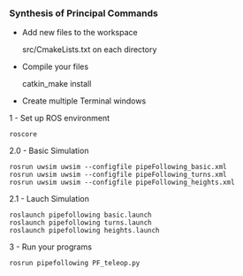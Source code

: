 ### Synthesis of Principal Commands

* Add new files to the workspace

	src/CmakeLists.txt on each directory

* Compile your files

	catkin_make install

* Create multiple Terminal windows

1 -  Set up ROS environment

	roscore

2.0 - Basic Simulation

	rosrun uwsim uwsim --configfile pipeFollowing_basic.xml
	rosrun uwsim uwsim --configfile pipeFollowing_turns.xml
	rosrun uwsim uwsim --configfile pipeFollowing_heights.xml

2.1 - Lauch Simulation

	roslaunch pipefollowing basic.launch
	roslaunch pipefollowing turns.launch
	roslaunch pipefollowing heights.launch

3 - Run your programs

	rosrun pipefollowing PF_teleop.py

